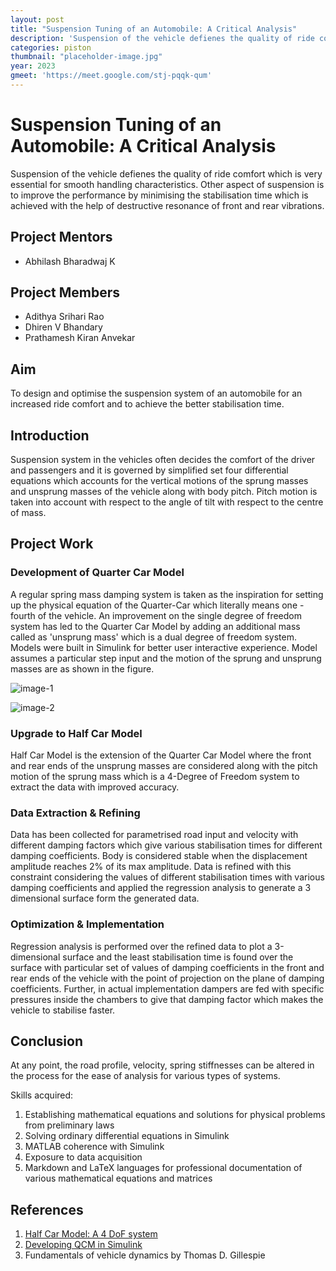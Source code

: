 ```yaml
---
layout: post
title: "Suspension Tuning of an Automobile: A Critical Analysis"
description: 'Suspension of the vehicle defienes the quality of ride comfort which is very essential for smooth handling characteristics. Other aspect of suspension is to improve the performance by minimising the stabilisation time which is achieved with the help of destructive resonance of front and rear vibrations.'
categories: piston
thumbnail: "placeholder-image.jpg"
year: 2023
gmeet: 'https://meet.google.com/stj-pqqk-qum'
---
```


# Suspension Tuning of an Automobile: A Critical Analysis

Suspension of the vehicle defienes the quality of ride comfort which is very essential for smooth handling characteristics. Other aspect of suspension is to improve the performance by minimising the stabilisation time which is achieved with the help of destructive resonance of front and rear vibrations. 

## Project Mentors

- Abhilash Bharadwaj K

## Project Members

- Adithya Srihari Rao
- Dhiren V Bhandary
- Prathamesh Kiran Anvekar 

## Aim

To design and optimise the suspension system of an automobile for an increased ride comfort and to achieve the better stabilisation time.

## Introduction

Suspension system in the vehicles often decides the comfort of the driver and passengers and it is governed by simplified set four differential equations which accounts for the vertical motions of the sprung masses and unsprung masses of the vehicle along with body pitch. Pitch motion is taken into account with respect to the angle of tilt with respect to the centre of mass. 

## Project Work

### Development of Quarter Car Model
A regular spring mass damping system is taken as the inspiration for setting up the physical equation of the Quarter-Car which literally means one - fourth of the vehicle. An improvement on the single degree of freedom system has led to the Quarter Car Model by adding an additional mass called as 'unsprung mass' which is a dual degree of freedom system. Models were built in Simulink for better user interactive experience. Model assumes a particular step input and the motion of the sprung and unsprung masses are as shown in the figure. 

![image-1](/virtual-expo/assets/img/piston/2023_suspension_tuning/QCM_SIMULINK.png)

![image-2](/virtual-expo/assets/img/piston/2023_suspension_tuning/comparision.png)

### Upgrade to Half Car Model
  
Half Car Model is the extension of the Quarter Car Model where the front and rear ends of the unsprung masses are considered along with the pitch motion of the sprung mass which is a 4-Degree of Freedom system to extract the data with improved accuracy.

### Data Extraction & Refining

Data has been collected for parametrised road input and velocity with different damping factors which give various stabilisation times for different damping coefficients. Body is considered stable when the displacement amplitude reaches 2% of its max amplitude. Data is refined with this constraint considering the values of different stabilisation times with various damping coefficients and applied the regression analysis to generate a 3 dimensional surface form the generated data. 

### Optimization & Implementation

Regression analysis is performed over the refined data to plot a 3-dimensional surface and the least stabilisation time is found over the surface with particular set of values of damping coefficients in the front and rear ends of the vehicle with the point of projection on the plane of damping coefficients. Further, in actual implementation dampers are fed with specific pressures inside the chambers to give that damping factor which makes the vehicle to stabilise faster. 

## Conclusion

At any point, the road profile, velocity, spring stiffnesses can be altered in the process for the ease of analysis for various types of systems. 

Skills acquired:

1. Establishing mathematical equations and solutions for physical problems from preliminary laws
2. Solving ordinary differential equations in Simulink
3. MATLAB coherence with Simulink
4. Exposure to data acquisition
5. Markdown and LaTeX languages for professional documentation of various mathematical equations and matrices  

## References

1. [Half Car Model: A 4 DoF system](https://in.mathworks.com/matlabcentral/fileexchange/106045-half-car-model?s_tid=prof_contriblnk)
2. [Developing QCM in Simulink](https://youtu.be/xiR_WORuILQ)
3. Fundamentals of vehicle dynamics by Thomas D. Gillespie